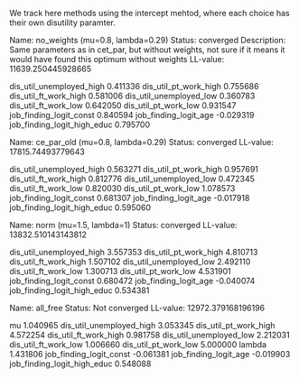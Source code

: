 We track here methods using the intercept mehtod, where each choice has their own disutility paramter.

Name: no_weights (mu=0.8, lambda=0.29)
Status: converged
Description: Same parameters as in cet_par, but without weights,
not sure if it means it would have found this optimum without weights
LL-value: 11639.250445928665

dis_util_unemployed_high       0.411336
dis_util_pt_work_high          0.755686
dis_util_ft_work_high          0.581006
dis_util_unemployed_low        0.360783
dis_util_ft_work_low           0.642050
dis_util_pt_work_low           0.931547
job_finding_logit_const        0.840594
job_finding_logit_age         -0.029319
job_finding_logit_high_educ    0.795700


Name: ce_par_old (mu=0.8, lambda=0.29)
Status: converged
LL-value: 17815.74493779643

dis_util_unemployed_high       0.563271
dis_util_pt_work_high          0.957691
dis_util_ft_work_high          0.812776
dis_util_unemployed_low        0.472345
dis_util_ft_work_low           0.820030
dis_util_pt_work_low           1.078573
job_finding_logit_const        0.681307
job_finding_logit_age         -0.017918
job_finding_logit_high_educ    0.595060

Name: norm (mu=1.5, lambda=1)
Status: converged
LL-value: 13832.510143143812

dis_util_unemployed_high       3.557353
dis_util_pt_work_high          4.810713
dis_util_ft_work_high          1.507102
dis_util_unemployed_low        2.492110
dis_util_ft_work_low           1.300713
dis_util_pt_work_low           4.531901
job_finding_logit_const        0.680472
job_finding_logit_age         -0.040074
job_finding_logit_high_educ    0.534381


Name: all_free
Status: Not converged
LL-value: 12972.379168196196

mu                             1.040965
dis_util_unemployed_high       3.053345
dis_util_pt_work_high          4.572254
dis_util_ft_work_high          0.981758
dis_util_unemployed_low        2.212031
dis_util_ft_work_low           1.006660
dis_util_pt_work_low           5.000000
lambda                         1.431806
job_finding_logit_const       -0.061381
job_finding_logit_age         -0.019903
job_finding_logit_high_educ    0.548088
